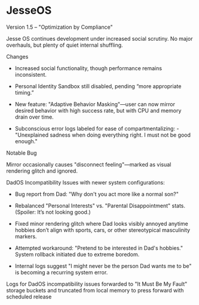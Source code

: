 # JesseOS

Version 1.5 – "Optimization by Compliance"

Jesse OS continues development under increased social scrutiny. No major overhauls, but plenty of quiet internal shuffling.

Changes

- Increased social functionality, though performance remains inconsistent.

- Personal Identity Sandbox still disabled, pending “more appropriate timing.”

- New feature: "Adaptive Behavior Masking"—user can now mirror desired behavior with high success rate, but with CPU and memory drain over time.

- Subconscious error logs labeled for ease of compartmentalizing: - "Unexplained sadness when doing everything right. I must not be good enough."


Notable Bug

Mirror occasionally causes "disconnect feeling"—marked as visual rendering glitch and ignored.

DadOS Incompatibility Issues with newer system configurations:

  - Bug report from Dad: "Why don't you act more like a normal son?"

  - Rebalanced "Personal Interests" vs. "Parental Disappointment" stats. (Spoiler: It’s not looking good.)

  - Fixed minor rendering glitch where Dad looks visibly annoyed anytime hobbies don’t align with sports, cars, or other stereotypical masculinity markers.

  -  Attempted workaround: "Pretend to be interested in Dad's hobbies." System rollback initiated due to extreme boredom.

  -  Internal logs suggest "I might never be the person Dad wants me to be" is becoming a recurring system error.

Logs for DadOS incompatibility issues forwarded to "It Must Be My Fault" storage buckets and truncated from local memory to press forward with scheduled release
